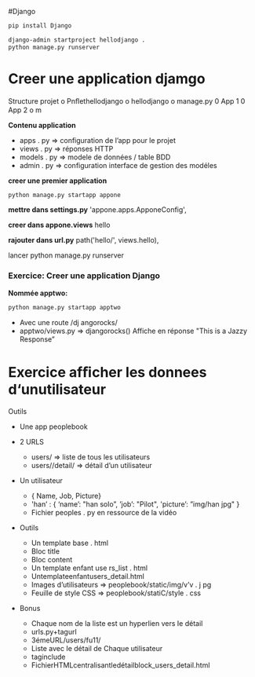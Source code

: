 #Django

```bash
pip install Django
```

```bash
django-admin startproject hellodjango .
python manage.py runserver
```

# Creer une application djamgo
Structure projet
o Pnﬂethellodjango
o hellodjango
o manage.py
0 App 1
0 App 2
o m

__Contenu application__
- apps . py => configuration de l’app pour le projet
- views . py => réponses HTTP
- models . py => modele de données / table BDD
- admin . py => configuration interface de gestion des modéles

__creer une premier application__
```bash
python manage.py startapp appone
```

__mettre dans settings.py__
'appone.apps.ApponeConfig',

__creer dans appone.views__
hello

__rajouter dans url.py__
path('hello/', views.hello),

lancer python manage.py runserver

### Exercice: Creer une application Django
__Nommée apptwo:__ 
```bash
python manage.py startapp apptwo
```


- Avec une route /dj angorocks/
- apptwo/views.py => djangorocks()
Affiche en réponse "This is a Jazzy Response”

# Exercice afﬁcher les donnees d‘unutilisateur
Outils
- Une app peoplebook

- 2 URLS
    - users/ => liste de tous les utilisateurs
    - users/<name>/detail/ => détail d’un utilisateur

- Un utilisateur
    - { Name, Job, Picture}
    - 'han’ : { ‘name’: "han solo”, ’job’: "Pilot", 'picture’: ”img/han jpg" }
    - Fichier peoples . py en ressource de la vidéo
    
    
- Outils
    - Un template base . html
    - Bloc title
    - Bloc content
    - Un template enfant use rs_list . html
    - Untemplateenfantusers_detail.html
    - Images d’utilisateurs => peoplebook/static/img/v’v . j pg
    - Feuille de style CSS => peoplebook/statiC/style . css    
    
- Bonus
    - Chaque nom de la liste est un hyperlien vers Ie détail
    - urls.py+tagurl
    - 3émeURL/users/fu11/
    - Liste avec Ie détail de Chaque utilisateur
    - taginclude
    - FichierHTMLcentralisantledétailblock_users_detail.html    
